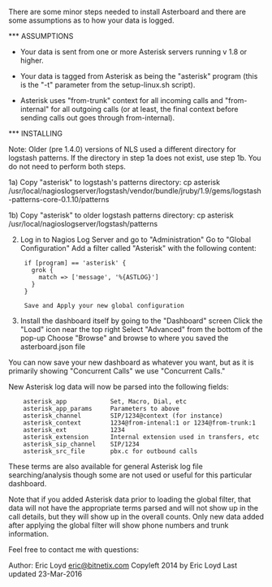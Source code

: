 There are some minor steps needed to install Asterboard and there are
some assumptions as to how your data is logged.

*** ASSUMPTIONS

* Your data is sent from one or more Asterisk servers running v 1.8 or higher.

* Your data is tagged from Asterisk as being the "asterisk" program (this is
        the "-t" parameter from the setup-linux.sh script).

* Asterisk uses "from-trunk" context for all incoming calls and "from-internal"
        for all outgoing calls (or at least, the final context before sending
        calls out goes through from-internal).


*** INSTALLING

Note: Older (pre 1.4.0) versions of NLS used a different directory for logstash
patterns.  If the directory in step 1a does not exist, use step 1b.  You do not
need to perform both steps.

1a) Copy "asterisk" to logstash's patterns directory:
cp asterisk /usr/local/nagioslogserver/logstash/vendor/bundle/jruby/1.9/gems/logstash-patterns-core-0.1.10/patterns

1b) Copy "asterisk" to older logstash patterns directory:
cp asterisk /usr/local/nagioslogserver/logstash/patterns


2) Log in to Nagios Log Server and go to "Administration"
        Go to "Global Configuration"
        Add a filter called "Asterisk" with the following content:

        if [program] == 'asterisk' {
          grok {
            match => ['message', '%{ASTLOG}']
          }
        }

        Save and Apply your new global configuration

3) Install the dashboard itself by going to the "Dashboard" screen
        Click the "Load" icon near the top right
        Select "Advanced" from the bottom of the pop-up
        Choose "Browse" and browse to where you saved the asterboard.json file

You can now save your new dashboard as whatever you want, but as it is primarily
showing "Concurrent Calls" we use "Concurrent Calls."

New Asterisk log data will now be parsed into the following fields:

        asterisk_app            Set, Macro, Dial, etc
        asterisk_app_params     Parameters to above
        asterisk_channel        SIP/1234@context (for instance)
        asterisk_context        1234@from-intenal:1 or 1234@from-trunk:1
        asterisk_ext            1234
        asterisk_extension      Internal extension used in transfers, etc
        asterisk_sip_channel    SIP/1234
        asterisk_src_file       pbx.c for outbound calls

These terms are also available for general Asterisk log file searching/analysis
though some are not used or useful for this particular dashboard.

Note that if you added Asterisk data prior to loading the global filter, that
data will not have the appropriate terms parsed and will not show up in the
call details, but they will show up in the overall counts.  Only new data added
after applying the global filter will show phone numbers and trunk information.


Feel free to contact me with questions:

Author: Eric Loyd <eric@bitnetix.com>
Copyleft 2014 by Eric Loyd
Last updated 23-Mar-2016
